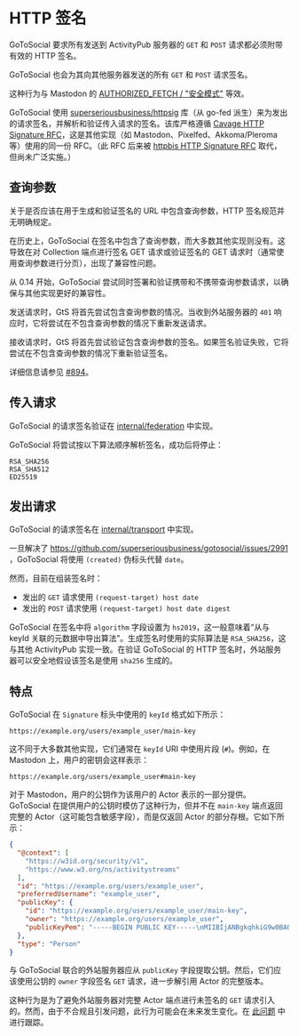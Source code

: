 # HTTP 签名

GoToSocial 要求所有发送到 ActivityPub 服务器的 `GET` 和 `POST` 请求都必须附带有效的 HTTP 签名。

GoToSocial 也会为其向其他服务器发送的所有 `GET` 和 `POST` 请求签名。

这种行为与 Mastodon 的 [AUTHORIZED_FETCH / "安全模式"](https://docs.joinmastodon.org/admin/config/#authorized_fetch) 等效。

GoToSocial 使用 [superseriousbusiness/httpsig](https://codeberg.org/superseriousbusiness/httpsig) 库（从 go-fed 派生）来为发出的请求签名，并解析和验证传入请求的签名。该库严格遵循 [Cavage HTTP Signature RFC](https://datatracker.ietf.org/doc/html/draft-cavage-http-signatures-12)，这是其他实现（如 Mastodon、Pixelfed、Akkoma/Pleroma 等）使用的同一份 RFC。（此 RFC 后来被 [httpbis HTTP Signature RFC](https://datatracker.ietf.org/doc/html/draft-ietf-httpbis-message-signatures) 取代，但尚未广泛实施。）

## 查询参数

关于是否应该在用于生成和验证签名的 URL 中包含查询参数，HTTP 签名规范并无明确规定。

在历史上，GoToSocial 在签名中包含了查询参数，而大多数其他实现则没有。这导致在对 Collection 端点进行签名 GET 请求或验证签名的 GET 请求时（通常使用查询参数进行分页），出现了兼容性问题。

从 0.14 开始，GoToSocial 尝试同时签署和验证携带和不携带查询参数请求，以确保与其他实现更好的兼容性。

发送请求时，GtS 将首先尝试包含查询参数的情况。当收到外站服务器的 `401` 响应时，它将尝试在不包含查询参数的情况下重新发送请求。

接收请求时，GtS 将首先尝试验证包含查询参数的签名。如果签名验证失败，它将尝试在不包含查询参数的情况下重新验证签名。

详细信息请参见 [#894](https://github.com/superseriousbusiness/gotosocial/issues/894)。

## 传入请求

GoToSocial 的请求签名验证在 [internal/federation](https://github.com/superseriousbusiness/gotosocial/blob/main/internal/federation/authenticate.go) 中实现。

GoToSocial 将尝试按以下算法顺序解析签名，成功后将停止：

```text
RSA_SHA256
RSA_SHA512
ED25519
```

## 发出请求

GoToSocial 的请求签名在 [internal/transport](https://github.com/superseriousbusiness/gotosocial/blob/main/internal/transport/signing.go) 中实现。

一旦解决了 https://github.com/superseriousbusiness/gotosocial/issues/2991 ，GoToSocial 将使用 `(created)` 伪标头代替 `date`。

然而，目前在组装签名时：

- 发出的 `GET` 请求使用 `(request-target) host date`
- 发出的 `POST` 请求使用 `(request-target) host date digest` 

GoToSocial 在签名中将 `algorithm` 字段设置为 `hs2019`，这一般意味着“从与 keyId 关联的元数据中导出算法”。生成签名时使用的实际算法是 `RSA_SHA256`，这与其他 ActivityPub 实现一致。在验证 GoToSocial 的 HTTP 签名时，外站服务器可以安全地假设该签名是使用 `sha256` 生成的。

## 特点

GoToSocial 在 `Signature` 标头中使用的 `keyId` 格式如下所示：

```text
https://example.org/users/example_user/main-key
```

这不同于大多数其他实现，它们通常在 `keyId` URI 中使用片段 (`#`)。例如，在 Mastodon 上，用户的密钥会这样表示：

```text
https://example.org/users/example_user#main-key
```

对于 Mastodon，用户的公钥作为该用户的 Actor 表示的一部分提供。GoToSocial 在提供用户的公钥时模仿了这种行为，但并不在 `main-key` 端点返回完整的 Actor（这可能包含敏感字段），而是仅返回 Actor 的部分存根。它如下所示：

```json
{
  "@context": [
    "https://w3id.org/security/v1",
    "https://www.w3.org/ns/activitystreams"
  ],
  "id": "https://example.org/users/example_user",
  "preferredUsername": "example_user",
  "publicKey": {
    "id": "https://example.org/users/example_user/main-key",
    "owner": "https://example.org/users/example_user",
    "publicKeyPem": "-----BEGIN PUBLIC KEY-----\nMIIBIjANBgkqhkiG9w0BAQEFAAOCAQ8AMIIBCgKCAQEAzGB3yDvMl+8p+ViutVRG\nVDl9FO7ZURYXnwB3TedSfG13jyskoiMDNvsbLoUQM9ajZPB0zxJPZUlB/W3BWHRC\nNFQglE5DkB30GjTClNZoOrx64vLRT5wAEwIOjklKVNk9GJi1hFFxrgj931WtxyML\nBvo+TdEblBcoru6MKAov8IU4JjQj5KUmjnW12Rox8dj/rfGtdaH8uJ14vLgvlrAb\neQbN5Ghaxh9DGTo1337O9a9qOsir8YQqazl8ahzS2gvYleV+ou09RDhS75q9hdF2\nLI+1IvFEQ2ZO2tLk3umUP1ioa+5CWKsWD0GAXbQu9uunAV0VoExP4+/9WYOuP0ei\nKwIDAQAB\n-----END PUBLIC KEY-----\n"
  },
  "type": "Person"
}
```

与 GoToSocial 联合的外站服务器应从 `publicKey` 字段提取公钥。然后，它们应该使用公钥的 `owner` 字段签名 `GET` 请求，进一步解引用 Actor 的完整版本。

这种行为是为了避免外站服务器对完整 Actor 端点进行未签名的 `GET` 请求引入的。然而，由于不合规且引发问题，此行为可能会在未来发生变化。在 [此问题](https://github.com/superseriousbusiness/gotosocial/issues/1186) 中进行跟踪。
